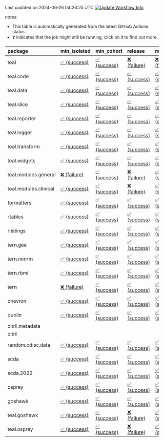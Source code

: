 Last updated on 2024-06-26 04:26:25 UTC [![Update Workflow
Info](https://github.com/averissimo/verdepcheck-status/actions/workflows/update.yaml/badge.svg)](https://github.com/averissimo/verdepcheck-status/actions/workflows/update.yaml)

*notes:*

-   This table is automatically generated from the latest GitHub Actions
    status.
-   ❓ indicates that the job might still be running, click on it to
    find out more.

<table>
<colgroup>
<col style="width: 4%" />
<col style="width: 23%" />
<col style="width: 23%" />
<col style="width: 23%" />
<col style="width: 23%" />
</colgroup>
<thead>
<tr class="header">
<th style="text-align: left;">package</th>
<th style="text-align: left;">min_isolated</th>
<th style="text-align: left;">min_cohort</th>
<th style="text-align: left;">release</th>
<th style="text-align: left;">max</th>
</tr>
</thead>
<tbody>
<tr class="odd">
<td style="text-align: left;">teal</td>
<td
style="text-align: left;"><a href="https://github.com/insightsengineering/teal/actions/runs/9630557280/job/26561246294">✅
(success)</a></td>
<td
style="text-align: left;"><a href="https://github.com/insightsengineering/teal/actions/runs/9630557280/job/26561246376">✅
(success)</a></td>
<td
style="text-align: left;"><a href="https://github.com/insightsengineering/teal/actions/runs/9630557280/job/26561246459">❌
(failure)</a></td>
<td
style="text-align: left;"><a href="https://github.com/insightsengineering/teal/actions/runs/9630557280/job/26561246208">❌
(failure)</a></td>
</tr>
<tr class="even">
<td style="text-align: left;">teal.code</td>
<td
style="text-align: left;"><a href="https://github.com/insightsengineering/teal.code/actions/runs/9630557887/job/26561247050">✅
(success)</a></td>
<td
style="text-align: left;"><a href="https://github.com/insightsengineering/teal.code/actions/runs/9630557887/job/26561246984">✅
(success)</a></td>
<td
style="text-align: left;"><a href="https://github.com/insightsengineering/teal.code/actions/runs/9630557887/job/26561247180">✅
(success)</a></td>
<td
style="text-align: left;"><a href="https://github.com/insightsengineering/teal.code/actions/runs/9630557887/job/26561247102">✅
(success)</a></td>
</tr>
<tr class="odd">
<td style="text-align: left;">teal.data</td>
<td
style="text-align: left;"><a href="https://github.com/insightsengineering/teal.data/actions/runs/9630559919/job/26561251251">✅
(success)</a></td>
<td
style="text-align: left;"><a href="https://github.com/insightsengineering/teal.data/actions/runs/9630559919/job/26561251324">✅
(success)</a></td>
<td
style="text-align: left;"><a href="https://github.com/insightsengineering/teal.data/actions/runs/9630559919/job/26561251488">✅
(success)</a></td>
<td
style="text-align: left;"><a href="https://github.com/insightsengineering/teal.data/actions/runs/9630559919/job/26561251419">✅
(success)</a></td>
</tr>
<tr class="even">
<td style="text-align: left;">teal.slice</td>
<td
style="text-align: left;"><a href="https://github.com/insightsengineering/teal.slice/actions/runs/9630565266/job/26561262286">✅
(success)</a></td>
<td
style="text-align: left;"><a href="https://github.com/insightsengineering/teal.slice/actions/runs/9630565266/job/26561262065">✅
(success)</a></td>
<td
style="text-align: left;"><a href="https://github.com/insightsengineering/teal.slice/actions/runs/9630565266/job/26561262367">✅
(success)</a></td>
<td
style="text-align: left;"><a href="https://github.com/insightsengineering/teal.slice/actions/runs/9630565266/job/26561262194">✅
(success)</a></td>
</tr>
<tr class="odd">
<td style="text-align: left;">teal.reporter</td>
<td
style="text-align: left;"><a href="https://github.com/insightsengineering/teal.reporter/actions/runs/9630562403/job/26561256342">✅
(success)</a></td>
<td
style="text-align: left;"><a href="https://github.com/insightsengineering/teal.reporter/actions/runs/9630562403/job/26561256181">✅
(success)</a></td>
<td
style="text-align: left;"><a href="https://github.com/insightsengineering/teal.reporter/actions/runs/9630562403/job/26561256418">✅
(success)</a></td>
<td
style="text-align: left;"><a href="https://github.com/insightsengineering/teal.reporter/actions/runs/9630562403/job/26561256261">✅
(success)</a></td>
</tr>
<tr class="even">
<td style="text-align: left;">teal.logger</td>
<td
style="text-align: left;"><a href="https://github.com/insightsengineering/teal.logger/actions/runs/9630557755/job/26561247039">✅
(success)</a></td>
<td
style="text-align: left;"><a href="https://github.com/insightsengineering/teal.logger/actions/runs/9630557755/job/26561246979">✅
(success)</a></td>
<td
style="text-align: left;"><a href="https://github.com/insightsengineering/teal.logger/actions/runs/9630557755/job/26561247087">✅
(success)</a></td>
<td
style="text-align: left;"><a href="https://github.com/insightsengineering/teal.logger/actions/runs/9630557755/job/26561246901">✅
(success)</a></td>
</tr>
<tr class="odd">
<td style="text-align: left;">teal.transform</td>
<td
style="text-align: left;"><a href="https://github.com/insightsengineering/teal.transform/actions/runs/9630562997/job/26561257147">✅
(success)</a></td>
<td
style="text-align: left;"><a href="https://github.com/insightsengineering/teal.transform/actions/runs/9630562997/job/26561257379">✅
(success)</a></td>
<td
style="text-align: left;"><a href="https://github.com/insightsengineering/teal.transform/actions/runs/9630562997/job/26561257324">✅
(success)</a></td>
<td
style="text-align: left;"><a href="https://github.com/insightsengineering/teal.transform/actions/runs/9630562997/job/26561257231">✅
(success)</a></td>
</tr>
<tr class="even">
<td style="text-align: left;">teal.widgets</td>
<td
style="text-align: left;"><a href="https://github.com/insightsengineering/teal.widgets/actions/runs/9630574911/job/26561282821">✅
(success)</a></td>
<td
style="text-align: left;"><a href="https://github.com/insightsengineering/teal.widgets/actions/runs/9630574911/job/26561282654">✅
(success)</a></td>
<td
style="text-align: left;"><a href="https://github.com/insightsengineering/teal.widgets/actions/runs/9630574911/job/26561282897">✅
(success)</a></td>
<td
style="text-align: left;"><a href="https://github.com/insightsengineering/teal.widgets/actions/runs/9630574911/job/26561282738">✅
(success)</a></td>
</tr>
<tr class="odd">
<td style="text-align: left;">teal.modules.general</td>
<td
style="text-align: left;"><a href="https://github.com/insightsengineering/teal.modules.general/actions/runs/9630557319/job/26561246365">❌
(failure)</a></td>
<td
style="text-align: left;"><a href="https://github.com/insightsengineering/teal.modules.general/actions/runs/9630557319/job/26561246443">✅
(success)</a></td>
<td
style="text-align: left;"><a href="https://github.com/insightsengineering/teal.modules.general/actions/runs/9630557319/job/26561246213">❌
(failure)</a></td>
<td
style="text-align: left;"><a href="https://github.com/insightsengineering/teal.modules.general/actions/runs/9630557319/job/26561246285">✅
(success)</a></td>
</tr>
<tr class="even">
<td style="text-align: left;">teal.modules.clinical</td>
<td
style="text-align: left;"><a href="https://github.com/insightsengineering/teal.modules.clinical/actions/runs/9630570114/job/26561272899">✅
(success)</a></td>
<td
style="text-align: left;"><a href="https://github.com/insightsengineering/teal.modules.clinical/actions/runs/9630570114/job/26561272717">✅
(success)</a></td>
<td
style="text-align: left;"><a href="https://github.com/insightsengineering/teal.modules.clinical/actions/runs/9630570114/job/26561272968">❌
(failure)</a></td>
<td
style="text-align: left;"><a href="https://github.com/insightsengineering/teal.modules.clinical/actions/runs/9630570114/job/26561272820">✅
(success)</a></td>
</tr>
<tr class="odd">
<td style="text-align: left;">formatters</td>
<td
style="text-align: left;"><a href="https://github.com/insightsengineering/formatters/actions/runs/9630566034/job/26561263576">✅
(success)</a></td>
<td
style="text-align: left;"><a href="https://github.com/insightsengineering/formatters/actions/runs/9630566034/job/26561263364">✅
(success)</a></td>
<td
style="text-align: left;"><a href="https://github.com/insightsengineering/formatters/actions/runs/9630566034/job/26561263709">✅
(success)</a></td>
<td
style="text-align: left;"><a href="https://github.com/insightsengineering/formatters/actions/runs/9630566034/job/26561263478">✅
(success)</a></td>
</tr>
<tr class="even">
<td style="text-align: left;">rtables</td>
<td
style="text-align: left;"><a href="https://github.com/insightsengineering/rtables/actions/runs/9630557243/job/26561246303">✅
(success)</a></td>
<td
style="text-align: left;"><a href="https://github.com/insightsengineering/rtables/actions/runs/9630557243/job/26561246217">✅
(success)</a></td>
<td
style="text-align: left;"><a href="https://github.com/insightsengineering/rtables/actions/runs/9630557243/job/26561246403">✅
(success)</a></td>
<td
style="text-align: left;"><a href="https://github.com/insightsengineering/rtables/actions/runs/9630557243/job/26561246104">✅
(success)</a></td>
</tr>
<tr class="odd">
<td style="text-align: left;">rlistings</td>
<td
style="text-align: left;"><a href="https://github.com/insightsengineering/rlistings/actions/runs/9630560833/job/26561252924">✅
(success)</a></td>
<td
style="text-align: left;"><a href="https://github.com/insightsengineering/rlistings/actions/runs/9630560833/job/26561252851">✅
(success)</a></td>
<td
style="text-align: left;"><a href="https://github.com/insightsengineering/rlistings/actions/runs/9630560833/job/26561253002">✅
(success)</a></td>
<td
style="text-align: left;"><a href="https://github.com/insightsengineering/rlistings/actions/runs/9630560833/job/26561252766">✅
(success)</a></td>
</tr>
<tr class="even">
<td style="text-align: left;">tern.gee</td>
<td
style="text-align: left;"><a href="https://github.com/insightsengineering/tern.gee/actions/runs/9630567580/job/26561267272">✅
(success)</a></td>
<td
style="text-align: left;"><a href="https://github.com/insightsengineering/tern.gee/actions/runs/9630567580/job/26561267204">✅
(success)</a></td>
<td
style="text-align: left;"><a href="https://github.com/insightsengineering/tern.gee/actions/runs/9630567580/job/26561267341">✅
(success)</a></td>
<td
style="text-align: left;"><a href="https://github.com/insightsengineering/tern.gee/actions/runs/9630567580/job/26561267128">✅
(success)</a></td>
</tr>
<tr class="odd">
<td style="text-align: left;">tern.mmrm</td>
<td
style="text-align: left;"><a href="https://github.com/insightsengineering/tern.mmrm/actions/runs/9630573987/job/26561280111">✅
(success)</a></td>
<td
style="text-align: left;"><a href="https://github.com/insightsengineering/tern.mmrm/actions/runs/9630573987/job/26561280008">✅
(success)</a></td>
<td
style="text-align: left;"><a href="https://github.com/insightsengineering/tern.mmrm/actions/runs/9630573987/job/26561280163">✅
(success)</a></td>
<td
style="text-align: left;"><a href="https://github.com/insightsengineering/tern.mmrm/actions/runs/9630573987/job/26561280060">✅
(success)</a></td>
</tr>
<tr class="even">
<td style="text-align: left;">tern.rbmi</td>
<td
style="text-align: left;"><a href="https://github.com/insightsengineering/tern.rbmi/actions/runs/9630565187/job/26561262224">✅
(success)</a></td>
<td
style="text-align: left;"><a href="https://github.com/insightsengineering/tern.rbmi/actions/runs/9630565187/job/26561262133">✅
(success)</a></td>
<td
style="text-align: left;"><a href="https://github.com/insightsengineering/tern.rbmi/actions/runs/9630565187/job/26561262304">✅
(success)</a></td>
<td
style="text-align: left;"><a href="https://github.com/insightsengineering/tern.rbmi/actions/runs/9630565187/job/26561261980">✅
(success)</a></td>
</tr>
<tr class="odd">
<td style="text-align: left;">tern</td>
<td
style="text-align: left;"><a href="https://github.com/insightsengineering/tern/actions/runs/9630562425/job/26561256320">❌
(failure)</a></td>
<td
style="text-align: left;"><a href="https://github.com/insightsengineering/tern/actions/runs/9630562425/job/26561256494">✅
(success)</a></td>
<td
style="text-align: left;"><a href="https://github.com/insightsengineering/tern/actions/runs/9630562425/job/26561256586">✅
(success)</a></td>
<td
style="text-align: left;"><a href="https://github.com/insightsengineering/tern/actions/runs/9630562425/job/26561256400">✅
(success)</a></td>
</tr>
<tr class="even">
<td style="text-align: left;">chevron</td>
<td
style="text-align: left;"><a href="https://github.com/insightsengineering/chevron/actions/runs/9630575134/job/26561282903">✅
(success)</a></td>
<td
style="text-align: left;"><a href="https://github.com/insightsengineering/chevron/actions/runs/9630575134/job/26561282964">✅
(success)</a></td>
<td
style="text-align: left;"><a href="https://github.com/insightsengineering/chevron/actions/runs/9630575134/job/26561283037">✅
(success)</a></td>
<td
style="text-align: left;"><a href="https://github.com/insightsengineering/chevron/actions/runs/9630575134/job/26561283134">✅
(success)</a></td>
</tr>
<tr class="odd">
<td style="text-align: left;">dunlin</td>
<td
style="text-align: left;"><a href="https://github.com/insightsengineering/dunlin/actions/runs/9630560599/job/26561252410">✅
(success)</a></td>
<td
style="text-align: left;"><a href="https://github.com/insightsengineering/dunlin/actions/runs/9630560599/job/26561252498">✅
(success)</a></td>
<td
style="text-align: left;"><a href="https://github.com/insightsengineering/dunlin/actions/runs/9630560599/job/26561252645">✅
(success)</a></td>
<td
style="text-align: left;"><a href="https://github.com/insightsengineering/dunlin/actions/runs/9630560599/job/26561252583">✅
(success)</a></td>
</tr>
<tr class="even">
<td style="text-align: left;">citril.metadata</td>
<td style="text-align: left;"></td>
<td style="text-align: left;"></td>
<td style="text-align: left;"></td>
<td style="text-align: left;"></td>
</tr>
<tr class="odd">
<td style="text-align: left;">citril</td>
<td style="text-align: left;"></td>
<td style="text-align: left;"></td>
<td style="text-align: left;"></td>
<td style="text-align: left;"></td>
</tr>
<tr class="even">
<td style="text-align: left;">random.cdisc.data</td>
<td
style="text-align: left;"><a href="https://github.com/insightsengineering/random.cdisc.data/actions/runs/9630566006/job/26561263544">✅
(success)</a></td>
<td
style="text-align: left;"><a href="https://github.com/insightsengineering/random.cdisc.data/actions/runs/9630566006/job/26561263352">✅
(success)</a></td>
<td
style="text-align: left;"><a href="https://github.com/insightsengineering/random.cdisc.data/actions/runs/9630566006/job/26561263624">✅
(success)</a></td>
<td
style="text-align: left;"><a href="https://github.com/insightsengineering/random.cdisc.data/actions/runs/9630566006/job/26561263449">✅
(success)</a></td>
</tr>
<tr class="odd">
<td style="text-align: left;">scda</td>
<td
style="text-align: left;"><a href="https://github.com/insightsengineering/scda/actions/runs/9630560718/job/26561252773">✅
(success)</a></td>
<td
style="text-align: left;"><a href="https://github.com/insightsengineering/scda/actions/runs/9630560718/job/26561252627">✅
(success)</a></td>
<td
style="text-align: left;"><a href="https://github.com/insightsengineering/scda/actions/runs/9630560718/job/26561252854">✅
(success)</a></td>
<td
style="text-align: left;"><a href="https://github.com/insightsengineering/scda/actions/runs/9630560718/job/26561252695">✅
(success)</a></td>
</tr>
<tr class="even">
<td style="text-align: left;">scda.2022</td>
<td
style="text-align: left;"><a href="https://github.com/insightsengineering/scda.2022/actions/runs/9630566654/job/26561264422">✅
(success)</a></td>
<td
style="text-align: left;"><a href="https://github.com/insightsengineering/scda.2022/actions/runs/9630566654/job/26561264293">✅
(success)</a></td>
<td
style="text-align: left;"><a href="https://github.com/insightsengineering/scda.2022/actions/runs/9630566654/job/26561264488">✅
(success)</a></td>
<td
style="text-align: left;"><a href="https://github.com/insightsengineering/scda.2022/actions/runs/9630566654/job/26561264364">✅
(success)</a></td>
</tr>
<tr class="odd">
<td style="text-align: left;">osprey</td>
<td
style="text-align: left;"><a href="https://github.com/insightsengineering/osprey/actions/runs/9630572445/job/26561277789">✅
(success)</a></td>
<td
style="text-align: left;"><a href="https://github.com/insightsengineering/osprey/actions/runs/9630572445/job/26561277577">✅
(success)</a></td>
<td
style="text-align: left;"><a href="https://github.com/insightsengineering/osprey/actions/runs/9630572445/job/26561277875">✅
(success)</a></td>
<td
style="text-align: left;"><a href="https://github.com/insightsengineering/osprey/actions/runs/9630572445/job/26561277692">✅
(success)</a></td>
</tr>
<tr class="even">
<td style="text-align: left;">goshawk</td>
<td
style="text-align: left;"><a href="https://github.com/insightsengineering/goshawk/actions/runs/9630565274/job/26561262472">✅
(success)</a></td>
<td
style="text-align: left;"><a href="https://github.com/insightsengineering/goshawk/actions/runs/9630565274/job/26561262346">✅
(success)</a></td>
<td
style="text-align: left;"><a href="https://github.com/insightsengineering/goshawk/actions/runs/9630565274/job/26561262612">✅
(success)</a></td>
<td
style="text-align: left;"><a href="https://github.com/insightsengineering/goshawk/actions/runs/9630565274/job/26561262216">✅
(success)</a></td>
</tr>
<tr class="odd">
<td style="text-align: left;">teal.goshawk</td>
<td
style="text-align: left;"><a href="https://github.com/insightsengineering/teal.goshawk/actions/runs/9630565253/job/26561262151">✅
(success)</a></td>
<td
style="text-align: left;"><a href="https://github.com/insightsengineering/teal.goshawk/actions/runs/9630565253/job/26561262037">✅
(success)</a></td>
<td
style="text-align: left;"><a href="https://github.com/insightsengineering/teal.goshawk/actions/runs/9630565253/job/26561262302">❌
(failure)</a></td>
<td
style="text-align: left;"><a href="https://github.com/insightsengineering/teal.goshawk/actions/runs/9630565253/job/26561262230">✅
(success)</a></td>
</tr>
<tr class="even">
<td style="text-align: left;">teal.osprey</td>
<td
style="text-align: left;"><a href="https://github.com/insightsengineering/teal.osprey/actions/runs/9630570300/job/26561273028">✅
(success)</a></td>
<td
style="text-align: left;"><a href="https://github.com/insightsengineering/teal.osprey/actions/runs/9630570300/job/26561272952">✅
(success)</a></td>
<td
style="text-align: left;"><a href="https://github.com/insightsengineering/teal.osprey/actions/runs/9630570300/job/26561273100">❌
(failure)</a></td>
<td
style="text-align: left;"><a href="https://github.com/insightsengineering/teal.osprey/actions/runs/9630570300/job/26561272884">✅
(success)</a></td>
</tr>
</tbody>
</table>
